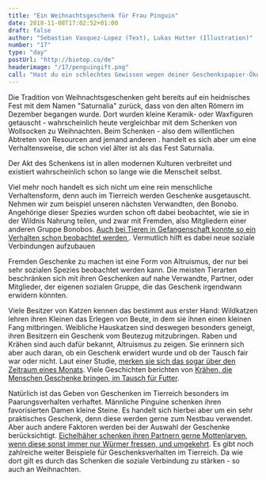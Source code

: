 ```yaml
---
title: "Ein Weihnachtsgeschenk für Frau Pinguin"
date: 2018-11-08T17:02:52+01:00
draft: false
author: "Sebastian Vasquez-Lopez (Text), Lukas Hutter (Illustration)"
number: "17"
type: "day"
postUrl: "http://biotop.co/de"
headerimage: "/17/penguingift.png"
call: "Hast du ein schlechtes Gewissen wegen deiner Geschenkspapier-Ökobilanz? Morgen zeigen wir eine kreative Lösung."
---
```

Die Tradition von Weihnachtsgeschenken geht bereits auf ein heidnisches Fest mit dem Namen "Saturnalia" zurück, dass von den alten Römern im Dezember begangen wurde. Dort wurden kleine Keramik- oder Waxfiguren getauscht - wahrscheinlich heute vergleichbar mit dem Schenken von Wollsocken zu Weihnachten. Beim Schenken - also dem willentlichen Abtreten von Resourcen and jemand anderen . handelt es sich aber um eine Verhaltensweise, die schon viel älter ist als das Fest Saturnalia.

Der Akt des Schenkens ist in allen modernen Kulturen verbreitet und existiert wahrscheinlich schon so lange wie die Menscheit selbst.

Viel mehr noch handelt es sich nicht um eine rein menschliche Verhaltensform, denn auch im Tierreich werden Geschenke ausgetauscht. Nehmen wir zum beispiel unseren nächsten Verwandten, den Bonobo. Angehörige dieser Spezies wurden schon oft dabei beobachtet, wie sie in der Wildnis Nahrung teilen, und zwar mit Fremden, also Mitgliedern einer anderen Gruppe Bonobos. [Auch bei Tieren in Gefangenschaft konnte so ein Verhalten schon beobachtet werden ](https://journals.plos.org/plosone/article?id=10.1371/journal.pone.0051922). Vermutlich hilft es dabei neue soziale Verbindungen aufzubauen

Fremden Geschenke zu machen ist eine Form von Altruismus, der nur bei sehr sozialen Spezies beobachtet werden kann. Die meisten Tierarten beschränken sich mit ihren Geschenken auf nahe Verwandte, Partner, oder Mitglieder, der eigenen sozialen Gruppe, die das Geschenk irgendwann erwidern könnten.


Viele Besitzer von Katzen kennen das bestimmt aus erster Hand: Wildkatzen lehren ihren Kleinen das Erlegen von Beute, in dem sie ihnen einen kleinen Fang mitbringen. Weibliche Hauskatzen sind deswegen besonders geneigt, ihren Besitzern ein Geschenk vom Beutezug mitzubringen. Raben und Krähen sind auch dafür bekannt, Altruismus zu zeigen. Sie erinnern sich aber auch daran, ob ein Geschenk erwidert wurde und ob der Tausch fair war oder nicht. Laut einer Studie, [merken sie sich das sogar über den Zeitraum eines Monats](https://www.sciencedirect.com/science/article/pii/S0003347217301161). Viele Geschichten berichten von [Krähen, die Menschen Geschenke bringen, im Tausch für Futter](https://www.bbc.co.uk/news/magazine-31604026).

Natürlich ist das Geben von Geschenken im Tierreich besonders im Paarungsverhalten verhaftet. Männliche Pinguine schenken ihren favorisierten Damen kleine Steine. Es handelt sich hierbei aber um ein sehr praktisches Geschenk, denn diese werden gerne zum Nestbau verwendet. Aber auch andere Faktoren werden bei der Auswahl der Geschenke berücksichtigt. [Eichelhäher schenken ihren Partnern gerne Mottenlarven, wenn diese sonst immer nur Würmer fressen, und umgekehrt](https://www.pnas.org/content/110/10/4123). Es gibt noch zahlreiche weiter Beispiele für Geschenksverhalten im Tierreich. Da wie dort gilt es durch das Schenken die soziale Verbindung zu stärken - so auch an Weihnachten.

<!--more-->
